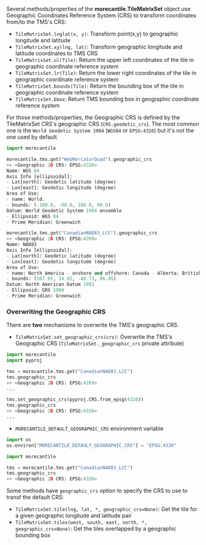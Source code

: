 
Several methods/properties of the **morecantile.TileMatrixSet** object use Geographic Coordinates Reference System (CRS) to transform coordinates from/to the TMS's CRS:

- `TileMatrixSet.lnglat(x, y)`: Transform point(x,y) to geographic longitude and latitude
- `TileMatrixSet.xy(lng, lat)`: Transform geographic longitude and latitude coordinates to TMS CRS
- `TileMatrixSet.ul(Tile)`: Return the upper left coordinates of the tile in geographic coordinate reference system
- `TileMatrixSet.lr(Tile)`: Return the lower right coordinates of the tile in geographic coordinate reference system
- `TileMatrixSet.bounds(Tile)`: Return the bounding box of the tile in geographic coordinate reference system
- `TileMatrixSet.bbox`: Return TMS bounding box in geographic coordinate reference system

For those methods/properties, the Geographic CRS is defined by the TileMatrixSet CRS's geographic CRS (`CRS.geodetic_crs`). The most common one is the `World Geodetic System 1984` (`WGS84` or `EPSG:4326`) but it's not the one used by default.

```python
import morecantile 

morecantile.tms.get("WebMercatorQuad").geographic_crs
>> <Geographic 2D CRS: EPSG:4326>
Name: WGS 84
Axis Info [ellipsoidal]:
- Lat[north]: Geodetic latitude (degree)
- Lon[east]: Geodetic longitude (degree)
Area of Use:
- name: World.
- bounds: (-180.0, -90.0, 180.0, 90.0)
Datum: World Geodetic System 1984 ensemble
- Ellipsoid: WGS 84
- Prime Meridian: Greenwich

morecantile.tms.get("CanadianNAD83_LCC").geographic_crs
>> <Geographic 2D CRS: EPSG:4269>
Name: NAD83
Axis Info [ellipsoidal]:
- Lat[north]: Geodetic latitude (degree)
- Lon[east]: Geodetic longitude (degree)
Area of Use:
- name: North America - onshore and offshore: Canada - Alberta; British Columbia; Manitoba; New Brunswick; Newfoundland and Labrador; Northwest Territories; Nova Scotia; Nunavut; Ontario; Prince Edward Island; Quebec; Saskatchewan; Yukon. Puerto Rico. United States (USA) - Alabama; Alaska; Arizona; Arkansas; California; Colorado; Connecticut; Delaware; Florida; Georgia; Hawaii; Idaho; Illinois; Indiana; Iowa; Kansas; Kentucky; Louisiana; Maine; Maryland; Massachusetts; Michigan; Minnesota; Mississippi; Missouri; Montana; Nebraska; Nevada; New Hampshire; New Jersey; New Mexico; New York; North Carolina; North Dakota; Ohio; Oklahoma; Oregon; Pennsylvania; Rhode Island; South Carolina; South Dakota; Tennessee; Texas; Utah; Vermont; Virginia; Washington; West Virginia; Wisconsin; Wyoming. US Virgin Islands. British Virgin Islands.
- bounds: (167.65, 14.92, -40.73, 86.45)
Datum: North American Datum 1983
- Ellipsoid: GRS 1980
- Prime Meridian: Greenwich
```

### Overwriting the Geographic CRS

There are **two** mechanisms to overwrite the TMS's geographic CRS.

- `TileMatrixSet.set_geographic_crs(crs)`: Overwrite the TMS's Geographic CRS (`TileMatrixSet._geographic_crs` private attribute)

```python
import morecantile
import pyproj

tms = morecantile.tms.get("CanadianNAD83_LCC")
tms.geographic_crs
>> <Geographic 2D CRS: EPSG:4269>
...

tms.set_geographic_crs(pyproj.CRS.from_epsg(4326))
tms.geographic_crs
>> <Geographic 2D CRS: EPSG:4326>
...
```

- `MORECANTILE_DEFAULT_GEOGRAPHIC_CRS` environment variable

```python
import os
os.environ["MORECANTILE_DEFAULT_GEOGRAPHIC_CRS"] = "EPSG:4326"

import morecantile

tms = morecantile.tms.get("CanadianNAD83_LCC")
tms.geographic_crs
>> <Geographic 2D CRS: EPSG:4326>
```

Some methods have `geographic_crs` option to specify the CRS to use to transf the default CRS:

- `TileMatrixSet.tile(lng, lat, *, geographic_crs=None)`: Get the tile for a given geographic longitude and latitude pair
- `TileMatrixSet.tiles(west, south, east, north, *, geographic_crs=None)`: Get the tiles overlapped by a geographic bounding box
